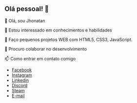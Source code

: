 ## Olá pessoal! 👋

👋 Olá, sou Jhonatan

👀 Estou interessado em conhecimentos e habilidades

🌱 Faço pequenos projetos WEB com HTML5, CSS3, JavaScript.

💞️ Procuro colaborar no desenvolvimento

📫 Como entrar em contato comigo
<ul>
        <li><img src="icone-facebook.png"alt=""><a href="https://www.facebook.com/profile.php?id=61556001269887"target="_blank" rel="external">Facebook</a></li>
        <li><img src="icone-instagram.png"alt=""><a href="https://www.instagram.com/hjhonatan2001/"target="_blank" rel="external">Instagram</a></li>
        <li><img src="icone-linkedin.png"alt=""><a href="https://www.linkedin.com/in/jhonatan-henrique-20134a151/"target="_blank" rel="external">Linkedin</a></li>
        <li><img src="icone.discord.png"alt=""><a href="https://discord.gg/EEWQNyv4"target="_blank" rel="external">Discord</a></li>
        <li><img src="icone-steam.png"alt=""><a href="https://steamcommunity.com/profiles/76561198151443588/"target="_blank" rel="external">Steam</a></li>
        <li><img src="icone-gmail.png"  alt=""><a href="https://mail.google.com/mail/u/0/?ogbl#inbox"target="_blank" rel="external">E-mail</a></li>
    </ul>


